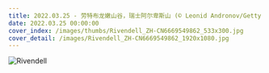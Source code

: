 ```yaml
---
title: 2022.03.25 - 劳特布龙嫩山谷，瑞士阿尔卑斯山 (© Leonid Andronov/Getty Images)
date: 2022.03.25 00:00:00
cover_index: /images/thumbs/Rivendell_ZH-CN6669549862_533x300.jpg
cover_detail: /images/Rivendell_ZH-CN6669549862_1920x1080.jpg
---
```


![Rivendell](/images/Rivendell_ZH-CN6669549862_1920x1080.jpg)
